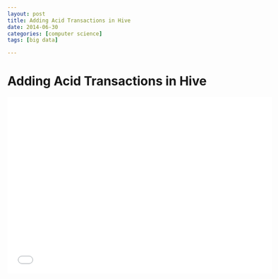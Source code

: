 ```yaml
---
layout: post
title: Adding Acid Transactions in Hive
date: 2014-06-30
categories: [computer science]
tags: [big data]

---
```



# Adding Acid Transactions in Hive


<iframe width="600" height="400" src="//www.youtube.com/embed/_A-GMkIygtU" frameborder="0" allowfullscreen></iframe>